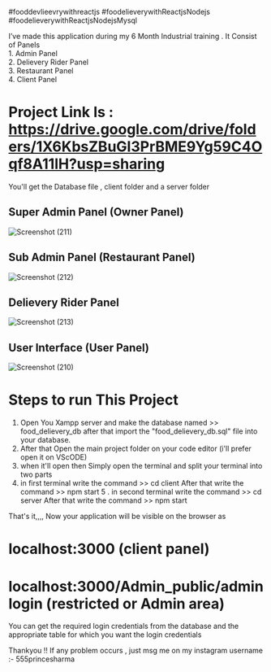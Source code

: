 #fooddevlieevrywithreactjs #foodelieverywithReactjsNodejs #foodelieverywithReactjsNodejsMysql

I’ve made this application during my 6 
                Month Industrial training . It Consist of 
                Panels <br/>
                1. Admin Panel  <br/>
                2. Delievery Rider Panel  <br/>
                3. Restaurant Panel  <br/>
                4. Client Panel

# Project Link Is :  https://drive.google.com/drive/folders/1X6KbsZBuGI3PrBME9Yg59C4Oqf8A11lH?usp=sharing

You'll get the Database file , client folder and a server folder 

## Super Admin Panel (Owner Panel)

![Screenshot (211)](https://user-images.githubusercontent.com/107019903/207792045-d5e9614d-0078-4dd9-98a0-0020ad6cc565.png)

## Sub Admin Panel (Restaurant Panel)

![Screenshot (212)](https://user-images.githubusercontent.com/107019903/207792128-fb21092c-adbf-41da-8cea-bff52f1746c9.png)

## Delievery Rider Panel 

![Screenshot (213)](https://user-images.githubusercontent.com/107019903/207792234-66c775c6-75db-4cba-b9ab-037fc5c418be.png)

## User Interface (User Panel)

![Screenshot (210)](https://user-images.githubusercontent.com/107019903/207792381-0c3f4b90-6376-4d72-90fe-f73ec0f89f80.png)


# Steps to run This Project 

1. Open You Xampp server and make the database named >> food_delievery_db 
    after that import the "food_delievery_db.sql" file into your database.
2. After that Open the main project folder on your code editor (i'll prefer open it on VScODE)
3. when it'll open then Simply open the terminal and split your terminal into two parts 
4. in first terminal write the command >> cd client 
      After that write the command >> npm start
5 . in second terminal write the command >> cd server
      After that write the command >> npm start
      
That's it,,,, Now your application will be visible on the browser as
# localhost:3000    (client panel)
# localhost:3000/Admin_public/adminlogin  (restricted or Admin area)

You can get the required login credentials from the database and the appropriate table for which you want the login credentials

Thankyou !!
If any problem occurs , just msg me on my instagram username :- 555princesharma
